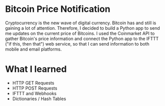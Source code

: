 # Bitcoin Price Notification
Cryptocurrency is the new wave of digital currency. Bitcoin has and still is gaining a lot of attention. Therefore, I decided to build a Python app to send me updates on the current price of Bitcoins. I used the Coinmarket API to gather Bitcoin's price information and connect the Python app to the IFTTT ("if this, then that") web service, so that I can send information to both mobile and email platforms.

# What I learned
- HTTP GET Requests
- HTTP POST Requests
- IFTTT and Webhooks
- Dictionaries / Hash Tables
